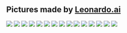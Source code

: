 ## Pictures made by [Leonardo.ai](Leonardo.ai)
<img src="(https://cdn.leonardo.ai/users/6d6d14b3-e337-4312-9110-edf6266400e5/generations/b73847c4-0ec7-4e0c-bc98-75ee5e3184fe/Deliberate_11_artwork_graphic_of_majestic_palm_tree_in_paintin_0.jpg)">   
<img src="(https://cdn.leonardo.ai/users/6d6d14b3-e337-4312-9110-edf6266400e5/generations/b73847c4-0ec7-4e0c-bc98-75ee5e3184fe/Deliberate_11_artwork_graphic_of_majestic_palm_tree_in_paintin_1.jpg)">   
<img src="(https://cdn.leonardo.ai/users/6d6d14b3-e337-4312-9110-edf6266400e5/generations/acd62b43-0b18-4037-aa92-822c4403f8e0/Deliberate_11_artwork_graphic_of_majestic_palm_tree_in_paintin_0.jpg)">   
<img src="(https://cdn.leonardo.ai/users/6d6d14b3-e337-4312-9110-edf6266400e5/generations/acd62b43-0b18-4037-aa92-822c4403f8e0/Deliberate_11_artwork_graphic_of_majestic_palm_tree_in_paintin_1.jpg)">   
<img src="(https://cdn.leonardo.ai/users/6d6d14b3-e337-4312-9110-edf6266400e5/generations/d45106d4-4921-4be6-bb7d-19e87cf16d1f/Deliberate_11_artwork_graphic_of_majestic_palm_tree_in_paintin_0.jpg)">   
<img src="(https://cdn.leonardo.ai/users/6d6d14b3-e337-4312-9110-edf6266400e5/generations/d45106d4-4921-4be6-bb7d-19e87cf16d1f/Deliberate_11_artwork_graphic_of_majestic_palm_tree_in_paintin_1.jpg)">   
<img src="(https://cdn.leonardo.ai/users/6d6d14b3-e337-4312-9110-edf6266400e5/generations/e2eab938-829e-445f-ab54-d24080fa8a88/Deliberate_11_artwork_graphic_of_majestic_palm_tree_in_paintin_0.jpg)">   
<img src="(https://cdn.leonardo.ai/users/6d6d14b3-e337-4312-9110-edf6266400e5/generations/2de9ce73-5f32-4070-b42a-61634259a130/RPG_40_detailed_illustration_japan_village_vector_design_muted_0.jpg)">   
<img src="(https://cdn.leonardo.ai/users/6d6d14b3-e337-4312-9110-edf6266400e5/generations/2de9ce73-5f32-4070-b42a-61634259a130/RPG_40_detailed_illustration_japan_village_vector_design_muted_1.jpg)">   
<img src="(https://cdn.leonardo.ai/users/6d6d14b3-e337-4312-9110-edf6266400e5/generations/2de9ce73-5f32-4070-b42a-61634259a130/RPG_40_detailed_illustration_japan_village_vector_design_muted_2.jpg)">   
<img src="(https://cdn.leonardo.ai/users/6d6d14b3-e337-4312-9110-edf6266400e5/generations/2de9ce73-5f32-4070-b42a-61634259a130/RPG_40_detailed_illustration_japan_village_vector_design_muted_3.jpg)">   
<img src="(https://cdn.leonardo.ai/users/6d6d14b3-e337-4312-9110-edf6266400e5/generations/e65e6765-0c4e-4e6e-a95c-c646b4c2b091/RPG_40_detailed_illustration_japan_village_vector_design_muted_0.jpg)">   
<img src="(https://cdn.leonardo.ai/users/6d6d14b3-e337-4312-9110-edf6266400e5/generations/e65e6765-0c4e-4e6e-a95c-c646b4c2b091/RPG_40_detailed_illustration_japan_village_vector_design_muted_1.jpg)">   
<img src="(https://cdn.leonardo.ai/users/6d6d14b3-e337-4312-9110-edf6266400e5/generations/e65e6765-0c4e-4e6e-a95c-c646b4c2b091/RPG_40_detailed_illustration_japan_village_vector_design_muted_2.jpg)">   
<img src="(https://cdn.leonardo.ai/users/6d6d14b3-e337-4312-9110-edf6266400e5/generations/e65e6765-0c4e-4e6e-a95c-c646b4c2b091/RPG_40_detailed_illustration_japan_village_vector_design_muted_3.jpg)">   
